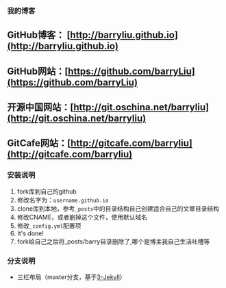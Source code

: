 ### 我的博客

 
GitHub博客： [http://barryliu.github.io](http://barryliu.github.io)
-----------
GitHub网站：[https://github.com/barryLiu](https://github.com/barryLiu) 
----------
开源中国网站：[http://git.oschina.net/barryliu](http://git.oschina.net/barryliu) 
----------
GitCafe网站：[http://gitcafe.com/barryliu](http://gitcafe.com/barryliu) 
----------

### 安装说明

1. fork库到自己的github
2. 修改名字为：`username.github.io`
3. clone库到本地，参考`_posts`中的目录结构自己创建适合自己的文章目录结构
4. 修改CNAME，或者删掉这个文件，使用默认域名
5. 修改`_config.yml`配置项
6. It's done!
7. fork给自己之后将_posts/barry目录删除了,哪个是博主我自己生活吐槽等

### 分支说明

- 三栏布局（master分支，基于[3-Jekyll](https://github.com/P233/3-Jekyll)）
